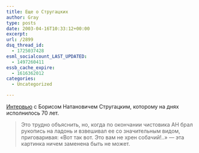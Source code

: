 ```yaml
---
title: Еще о Стругацких
author: Gray
type: posts
date: 2003-04-16T10:33:12+00:00
excerpt:
url: /2899
dsq_thread_id:
  - 1725037428
esml_socialcount_LAST_UPDATED:
  - 1497260411
essb_cache_expire:
  - 1616362012
categories:
  - Uncategorized

---
```








<a href="http://www.mn.ru/opinion.php?id=17874" target="_blank">Интервью</a> с Борисом Натановичем Стругацким, которому на днях исполнилось 70 лет.

> Это трудно объяснить, но, когда по окончании чистовика АН брал рукопись на ладонь и взвешивал ее со значительным видом, приговаривая: &#171;Вот так вот. Это вам не хрен собачий!..&#187; &#8212; эта картинка ничем заменена быть не может.